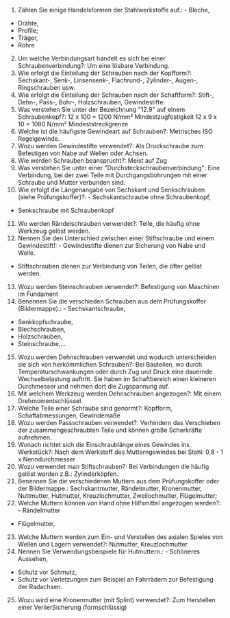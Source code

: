 1. Zählen Sie einige Handelsformen der Stahlwerkstoffe auf.: - Bleche,
- Drähte,
- Profile;
- Träger,
- Rohre
2. Um welche Verbindungsart handelt es sich bei einer Schraubenverbindung?: Um eine lösbare Verbindung.
3. Wie erfolgt die Einteilung der Schrauben nach der Kopfform?: Sechskant-,
Senk-,
Linsensenk-,
Flachrund-,
Zylinder-,
Augen-,
Ringschrauben usw.
4. Wie erfolgt die Einteilung der Schrauben nach der Schaftform?: Stift-,
Dehn-,
Pass-,
Bohr-,
Holzschrauben,
Gewindestifte.
5. Was verstehen Sie unter der Bezeichnung "12.9" auf einem
Schraubenkopf?: 12 x 100 = 1200 N/mm² Mindestzugfestigkeit
12 x 9 x 10 = 1080 N/mm² Mindeststreckgrenze
6. Welche ist die häufigste Gewindeart auf Schrauben?: Metrisches ISO
Regelgewinde.
7. Wozu werden Gewindestifte verwendet?: Als Druckschraube zum Befestigen
von Nabe auf Wellen oder Achsen.
8. Wie werden Schrauben beansprucht?: Meist auf Zug
9. Was verstehen Sie unter einer "Durchsteckschraubenverbindung": Eine
Verbindung, bei der zwei Teile mit Durchgangsbohrungen mit einer Schraube und
Mutter verbunden sind.
10. Wie erfolgt die Längenangabe von Sechskant und Senkschrauben (siehe
Prüfungskoffer)?: - Sechskantschraube ohne Schraubenkopf,
- Senkschraube mit Schraubenkopf
11. Wo werden Rändelschrauben verwendet?: Teile, die häufig ohne Werkzeug
gelöst werden.
12. Nennen Sie den Unterschied zwischen einer Stiftschraube und einem
Gewindestift!: - Gewindestifte dienen zur Sicherung von Nabe und Welle.
- Stiftschrauben dienen zur Verbindung von Teilen, die öfter gelöst werden.
13. Wozu werden Steinschrauben verwendet?: Befestigung von Maschinen im
Fundament
14. Benennen Sie die verschieden Schrauben aus dem Prüfungskoffer (Bildermappe).: - Sechskantschraube,
- Senkkopfschraube,
- Blechschrauben,
- Holzschrauben,
- Steinschraube,...
15. Wozu werden Dehnschrauben verwendet und wodurch unterscheiden
sie sich von herkömmlichen Schrauben?: Bei Bauteilen, wo durch Temperaturschwankungen oder durch Zug und Druck eine dauernde Wechselbelastung
auftritt.
Sie haben im Schaftbereich einen kleineren Durchmesser und nehmen dort die
Zugspannung auf.
16. Mit welchem Werkzeug werden Dehnschrauben angezogen?: Mit einem
Drehmomentschlüssel.
17. Welche Teile einer Schraube sind genormt?: Kopfform,
Schaftabmessungen,
Gewindemaße
18. Wozu werden Passschrauben verwendet?: Verhindern das Verschieben der
zusammengeschraubten Teile und können große Scherkräfte aufnehmen.
19. Wonach richtet sich die Einschraublänge eines Gewindes ins Werkstück?: Nach dem Werkstoff des Mutterngewindes
bei Stahl: 0,8 - 1 x Nenndurchmesser
20. Wozu verwendet man Stiftschrauben?: Bei Verbindungen die häufig gelöst
werden
z.B.: Zylinderköpfen.
21. Benennen Sie die verschiedenen Muttern aus dem Prüfungskoffer oder
der Bildermappe.: Sechskantmutter,
Rändelmutter,
Kronenmutter,
Nuttmutter,
Hutmutter,
Kreuzlochmutter,
Zweilochmutter,
Flügelmutter;
22. Welche Muttern können von Hand ohne Hilfsmittel angezogen werden?: -
Rändelmutter
- Flügelmutter,
23. Welche Muttern werden zum Ein- und Verstellen des axialen Spieles von
Wellen und Lagern verwendet?: Nutmutter,
Kreuzlochmutter
24. Nennen Sie Verwendungsbeispiele für Hutmuttern.: - Schöneres Aussehen,
- Schutz vor Schmutz,
- Schutz vor Verletzungen
zum Beispiel an Fahrrädern zur Befestigung der Radachsen.
25. Wozu wird eine Kronenmutter (mit Splint) verwendet?: Zum Herstellen
einer VerlierSicherung (formschlüssig)
